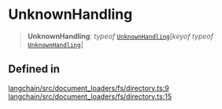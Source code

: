 UnknownHandling
===============

> **UnknownHandling**: _typeof_ [`UnknownHandling`](/docs/api/document_loaders_fs_directory/variables/UnknownHandling)\[_keyof_ _typeof_ [`UnknownHandling`](/docs/api/document_loaders_fs_directory/variables/UnknownHandling)\]

Defined in[​](#defined-in "Direct link to Defined in")
------------------------------------------------------

[langchain/src/document\_loaders/fs/directory.ts:9](https://github.com/hwchase17/langchainjs/blob/46e1734/langchain/src/document_loaders/fs/directory.ts#L9) [langchain/src/document\_loaders/fs/directory.ts:15](https://github.com/hwchase17/langchainjs/blob/46e1734/langchain/src/document_loaders/fs/directory.ts#L15)